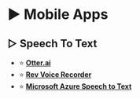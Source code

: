 # ► Mobile Apps

## ▷ Speech To Text

* ⭐ **[Otter.ai](https://otter.ai)**
* ⭐ **[Rev Voice Recorder](https://www.rev.com/voice-recorder-app)**
* ⭐ **[Microsoft Azure Speech to Text](https://azure.microsoft.com/en-us/services/cognitive-services/speech-to-text/)**
